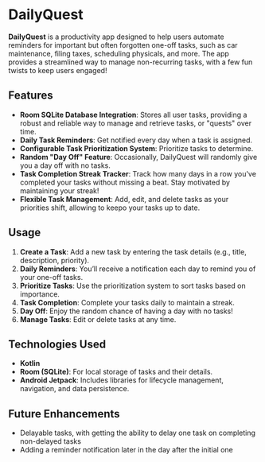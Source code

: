 # DailyQuest

**DailyQuest** is a productivity app designed to help users automate reminders for important but often forgotten one-off tasks, such as car maintenance, filing taxes, scheduling physicals, and more. The app provides a streamlined way to manage non-recurring tasks, with a few fun twists to keep users engaged!

## Features

- **Room SQLite Database Integration**: Stores all user tasks, providing a robust and reliable way to manage and retrieve tasks, or "quests" over time.
- **Daily Task Reminders**: Get notified every day when a task is assigned.
- **Configurable Task Prioritization System**: Prioritize tasks to determine.
- **Random "Day Off" Feature**: Occasionally, DailyQuest will randomly give you a day off with no tasks.
- **Task Completion Streak Tracker**: Track how many days in a row you've completed your tasks without missing a beat. Stay motivated by maintaining your streak!
- **Flexible Task Management**: Add, edit, and delete tasks as your priorities shift, allowing to keepo your tasks up to date.

## Usage

1. **Create a Task**: Add a new task by entering the task details (e.g., title, description, priority).
2. **Daily Reminders**: You’ll receive a notification each day to remind you of your one-off tasks.
3. **Prioritize Tasks**: Use the prioritization system to sort tasks based on importance.
4. **Task Completion**: Complete your tasks daily to maintain a streak.
5. **Day Off**: Enjoy the random chance of having a day with no tasks!
6. **Manage Tasks**: Edit or delete tasks at any time.

## Technologies Used

- **Kotlin**
- **Room (SQLite)**: For local storage of tasks and their details.
- **Android Jetpack**: Includes libraries for lifecycle management, navigation, and data persistence.

## Future Enhancements

- Delayable tasks, with getting the ability to delay one task on completing non-delayed tasks
- Adding a reminder notification later in the day after the initial one
